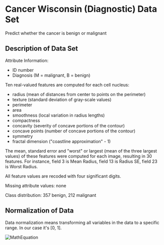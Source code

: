 # Cancer Wisconsin (Diagnostic) Data Set
Predict whether the cancer is benign or malignant

## Description of Data Set
Attribute Information:
* ID number 
* Diagnosis (M = malignant, B = benign)

Ten real-valued features are computed for each cell nucleus:

* radius (mean of distances from center to points on the perimeter) 
* texture (standard deviation of gray-scale values) 
* perimeter 
* area 
* smoothness (local variation in radius lengths)
* compactness
* concavity (severity of concave portions of the contour) 
* concave points (number of concave portions of the contour) 
* symmetry 
* fractal dimension ("coastline approximation" - 1)

The mean, standard error and "worst" or largest (mean of the three largest values) of these features were computed for each image, resulting in 30 features. For instance, field 3 is Mean Radius, field 13 is Radius SE, field 23 is Worst Radius.

All feature values are recoded with four significant digits.

Missing attribute values: none

Class distribution: 357 benign, 212 malignant

## Normalization of Data

Data normalization means transforming all variables in the data to a specific range. In our case it's [0, 1].

![MathEquation](http://i.imgur.com/IgWw5eX.png)

